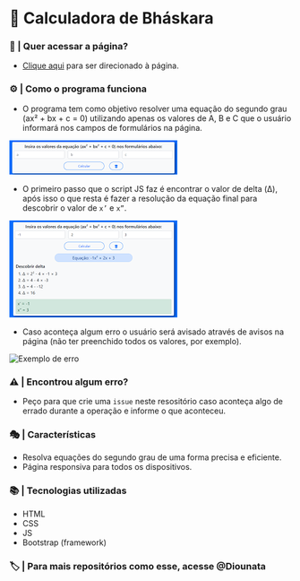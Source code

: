 # :brain: Calculadora de Bháskara

### :mag_right: | Quer acessar a página?
- [Clique aqui](https://diounata.github.io/Calculadora-de-Bhaskara/) para ser direcionado à página.

### :gear: | Como o programa funciona
- O programa tem como objetivo resolver uma equação do segundo grau (ax² + bx + c = 0) utilizando apenas os valores de A, B e C que o usuário informará nos campos de formulários na página.

![Campo de formulário](https://raw.githubusercontent.com/Diounata/Calculadora-de-Bhaskara/main/imagens/formularios.png)

- O primeiro passo que o script JS faz é encontrar o valor de delta (Δ), após isso o que resta é fazer a resolução da equação final para descobrir o valor de `x’` e `x”`.

![Resolução de equação](https://raw.githubusercontent.com/Diounata/Calculadora-de-Bhaskara/main/imagens/resolu%C3%A7%C3%A3o-equa%C3%A7%C3%A3o.png)

- Caso aconteça algum erro o usuário será avisado através de avisos na página (não ter preenchido todos os valores, por exemplo).

![Exemplo de erro](https://raw.githubusercontent.com/Diounata/Calculadora-de-Bhaskara/main/imagens/erro-formul%C3%A1rio.png)

### :warning: | Encontrou algum erro?
- Peço para que crie uma `issue` neste resositório caso aconteça algo de errado durante a operação e informe o que aconteceu.

### :performing_arts: | Características
- Resolva equações do segundo grau de uma forma precisa e eficiente.
- Página responsiva para todos os dispositivos.

### :books: | Tecnologias utilizadas
- HTML
- CSS
- JS
- Bootstrap (framework)

### :label: | Para mais repositórios como esse, acesse @Diounata
